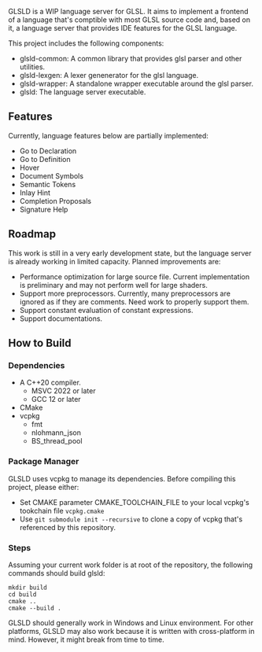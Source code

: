 GLSLD is a WIP language server for GLSL. It aims to implement a frontend of a language that's comptible with most GLSL source code and, based on it, a language server that provides IDE features for the GLSL language.

This project includes the following components:
- glsld-common: A common library that provides glsl parser and other utilities.
- glsld-lexgen: A lexer genenerator for the glsl language.
- glsld-wrapper: A standalone wrapper executable around the glsl parser.
- glsld: The language server executable.

## Features
Currently, language features below are partially implemented:
- Go to Declaration
- Go to Definition
- Hover
- Document Symbols
- Semantic Tokens
- Inlay Hint
- Completion Proposals
- Signature Help

## Roadmap
This work is still in a very early development state, but the language server is already working in limited capacity. Planned improvements are:
- Performance optimization for large source file. Current implementation is preliminary and may not perform well for large shaders.
- Support more preprocessors. Currently, many preprocessors are ignored as if they are comments. Need work to properly support them.
- Support constant evaluation of constant expressions.
- Support documentations.

## How to Build

### Dependencies
- A C++20 compiler.
    - MSVC 2022 or later
    - GCC 12 or later
- CMake
- vcpkg
    - fmt
    - nlohmann_json
    - BS_thread_pool

### Package Manager
GLSLD uses vcpkg to manage its dependencies. Before compiling this project, please either:
- Set CMAKE parameter CMAKE_TOOLCHAIN_FILE to your local vcpkg's tookchain file `vcpkg.cmake`
- Use `git submodule init --recursive` to clone a copy of vcpkg that's referenced by this repository.

### Steps
Assuming your current work folder is at root of the repository, the following commands should build glsld:
```
mkdir build
cd build
cmake ..
cmake --build .
```

GLSLD should generally work in Windows and Linux environment. For other platforms, GLSLD may also work because it is written with cross-platform in mind. However, it might break from time to time.
